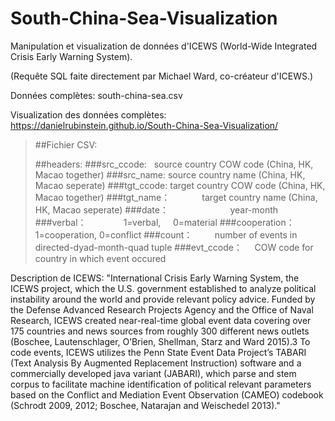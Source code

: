 # South-China-Sea-Visualization

Manipulation et visualization de données d'ICEWS (World-Wide Integrated Crisis Early Warning System).

(Requête SQL faite directement par Michael Ward, co-créateur d'ICEWS.)

Données complètes: south-china-sea.csv

Visualization des données complètes: https://danielrubinstein.github.io/South-China-Sea-Visualization/

>##Fichier CSV:
>
>##headers:
> ###src_ccode:    source country COW code (China, HK, Macao together)
> ###src_name:             source country name (China, HK, Macao seperate)
> ###tgt_ccode:    target country COW code (China, HK, Macao together)
> ###tgt_name：             target country name (China, HK, Macao seperate)
> ###date：                         year-month
> ###verbal：               1=verbal,      0=material
> ###cooperation：  1=cooperation, 0=conflict
> ###count：         number of events in directed-dyad-month-quad tuple
> ###evt_ccode：     COW code for country in which event occured
>


Description de ICEWS:
"International Crisis Early Warning System, the ICEWS project, which the U.S. government
established to analyze political instability around the world and provide relevant policy advice.
Funded by the Defense Advanced Research Projects Agency and the Office of Naval
Research, ICEWS created near-real-time global event data covering over 175 countries and
news sources from roughly 300 different news outlets (Boschee, Lautenschlager, O’Brien,
Shellman, Starz and Ward 2015).3 To code events, ICEWS utilizes the Penn State Event
Data Project’s TABARI (Text Analysis By Augmented Replacement Instruction) software
and a commercially developed java variant (JABARI), which parse and stem corpus to facilitate
machine identification of political relevant parameters based on the Conflict and
Mediation Event Observation (CAMEO) codebook (Schrodt 2009, 2012; Boschee, Natarajan
and Weischedel 2013)."
